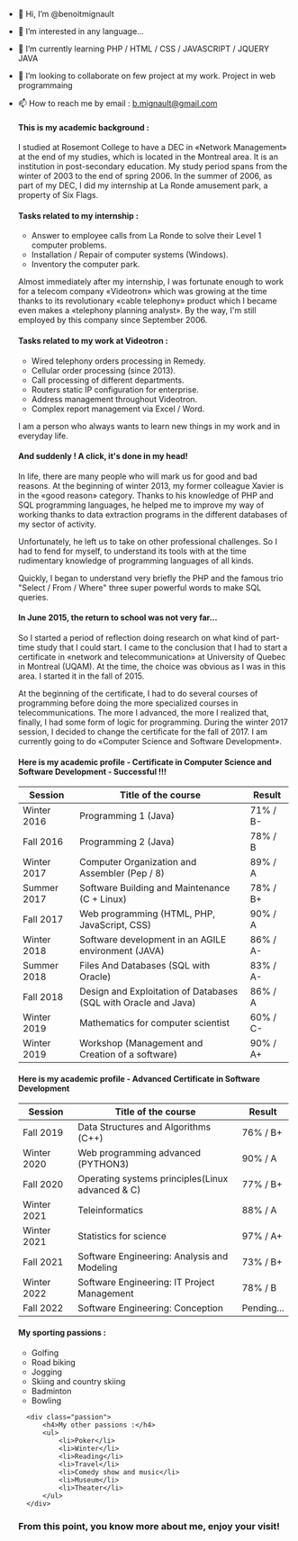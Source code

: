 - 👋 Hi, I’m @benoitmignault
- 👀 I’m interested in any language...
- 🌱 I’m currently learning PHP / HTML / CSS / JAVASCRIPT / JQUERY JAVA
- 💞️ I’m looking to collaborate on few project at my work. Project in web programmaing
- 📫 How to reach me by email : b.mignault@gmail.com

    <h4>This is my academic background :</h4>
    <p>
        I studied at Rosemont College to have a DEC in «Network Management» at the end of my studies, which is located in the Montreal area. It is an institution in    post-secondary education. My study period spans from the winter of 2003 to the end of spring 2006.
        In the summer of 2006, as part of my DEC, I did my internship at La Ronde amusement park, a property of Six Flags.
    </p>

    <h4>Tasks related to my internship :</h4>
    <ul>
        <li>
            Answer to employee calls from La Ronde to solve their Level 1 computer problems.
        </li>
        <li>Installation / Repair of computer systems (Windows).</li>
        <li>Inventory the computer park.</li>
    </ul>

    <p>
        Almost immediately after my internship, I was fortunate enough to work for a telecom company «Videotron» which was growing at the time thanks to its revolutionary «cable telephony» product which I became even makes a «telephony planning analyst». By the
        way, I'm still employed by this company since September 2006.
    </p>

    <h4>Tasks related to my work at Videotron :</h4>
    <ul>
        <li>Wired telephony orders processing in Remedy.</li>
        <li>Cellular order processing (since 2013).</li>
        <li>Call processing of different departments.</li>
        <li>Routers static IP configuration for enterprise.</li>
        <li>Address management throughout Videotron.</li>
        <li>Complex report management via Excel / Word.</li>
    </ul>

    <p>I am a person who always wants to learn new things in my work and in everyday life.</p>

    <h4>And suddenly ! A click, it's done in my head!</h4>

    <p>
        In life, there are many people who will mark us for good and bad reasons. At the beginning of winter 2013, my former colleague Xavier is in the «good reason» category. Thanks to his knowledge of PHP and SQL programming languages, he helped me to improve
        my way of working thanks to data extraction programs in the different databases of my sector of activity.
    </p>
    
    <p>
        Unfortunately, he left us to take on other professional challenges. So I had to fend for myself, to understand its tools with at the time rudimentary knowledge of programming languages of all kinds.
    </p>

    <p>Quickly, I began to understand very briefly the PHP and the famous trio "Select / From / Where" three super powerful words to make SQL queries.</p>
    <h4>In June 2015, the return to school was not very far...</h4>

    <p>
        So I started a period of reflection doing research on what kind of part-time study that I could start. I came to the conclusion that I had to start a certificate in «network and telecommunication» at University of Quebec in Montreal (UQAM). At the time,
        the choice was obvious as I was in this area. I started it in the fall of 2015.
    </p>
    
    <p>
        At the beginning of the certificate, I had to do several courses of programming before doing the more specialized courses in telecommunications. The more I advanced, the more I realized that, finally, I had some form of logic for programming. During the
        winter 2017 session, I decided to change the certificate for the fall of 2017. I am currently going to do «Computer Science and Software Development».
    </p>

    <h4>Here is my academic profile - Certificate in Computer Science and Software Development - <span>Successful !!!</span></h4>

    <table class="cheminement">
        <thead>
            <tr>
                <th class="gauche">Session</th>
                <th>Title of the course</th>
                <th class="gauche">Result</th>
            </tr>
        </thead>
        <tbody>
            <tr class="newCertificat">
                <td class="gauche">Winter 2016</td>
                <td class="nomcours">Programming 1 (Java)</td>
                <td class="gauche">71% / B-</td>
            </tr>
            <tr class="newCertificat">
                <td class="gauche">Fall 2016</td>
                <td class="nomcours">Programming 2 (Java)</td>
                <td class="gauche">78% / B</td>
            </tr>
            <tr class="newCertificat">
                <td class="gauche">Winter 2017</td>
                <td class="nomcours">
                    Computer Organization and Assembler (Pep / 8)
                </td>
                <td class="gauche">89% / A</td>
            </tr>
            <tr class="newCertificat">
                <td class="gauche">Summer 2017</td>
                <td class="nomcours">
                    Software Building and Maintenance (C + Linux)
                </td>
                <td class="gauche">78% / B+</td>
            </tr>
            <tr class="newCertificat">
                <td class="gauche">Fall 2017</td>
                <td class="nomcours">Web programming (HTML, PHP, JavaScript, CSS)</td>
                <td class="gauche">90% / A</td>
            </tr>
            <tr class="newCertificat">
                <td class="gauche">Winter 2018</td>
                <td class="nomcours">
                    Software development in an AGILE environment (JAVA)
                </td>
                <td class="gauche">86% / A-</td>
            </tr>
            <tr class="newCertificat">
                <td class="gauche">Summer 2018</td>
                <td class="nomcours">Files And Databases (SQL with Oracle)</td>
                <td class="gauche">83% / A-</td>
            </tr>
            <tr class="newCertificat">
                <td class="gauche">Fall 2018</td>
                <td class="nomcours">
                    Design and Exploitation of Databases (SQL with Oracle and Java)
                </td>
                <td class="gauche">86% / A</td>
            </tr>
            <tr class="newCertificat">
                <td class="gauche">Winter 2019</td>
                <td class="nomcours">Mathematics for computer scientist</td>
                <td class="gauche">60% / C-</td>
            </tr>
            <tr class="newCertificat">
                <td class="gauche">Winter 2019</td>
                <td class="nomcours">
                    Workshop (Management and Creation of a software)
                </td>
                <td class="gauche">90% / A+</td>
            </tr>
        </tbody>
    </table>

    <h4>Here is my academic profile - Advanced Certificate in Software Development</h4>
    
    <table class="cheminement">
        <thead>
            <tr>
                <th class="gauche">Session</th>
                <th>Title of the course</th>
                <th class="gauche">Result</th>
            </tr>
        </thead>
        <tbody>
            <tr class="newCertificat">
                <td class="gauche">Fall 2019</td>
                <td class="nomcours">Data Structures and Algorithms (C++)</td>
                <td class="gauche">76% / B+</td>
            </tr>
            <tr class="newCertificat">
                <td class="gauche">Winter 2020</td>
                <td class="nomcours">Web programming advanced (PYTHON3)</td>
                <td class="gauche">90% / A</td>
            </tr>
            <tr class="newCertificat">
                <td class="gauche">Fall 2020</td>
                <td class="nomcours">
                    Operating systems principles(Linux advanced & C)
                </td>
                <td class="gauche">77% / B+</td>
            </tr>
            <tr class="newCertificat">
                <td class="gauche">Winter 2021</td>
                <td class="nomcours">Teleinformatics</td>
                <td class="gauche">88% / A</td>
            </tr>
            <tr class="newCertificat">
                <td class="gauche">Winter 2021</td>
                <td class="nomcours">Statistics for science</td>
                <td class="gauche">97% / A+</td>
            </tr>
            <tr class="newCertificat">
                <td class="gauche">Fall 2021</td>
                <td class="nomcours">Software Engineering: Analysis and Modeling</td>
                <td class="gauche">73% / B+</td>
            </tr>
            <tr class="newCertificat">
                <td class="gauche">Winter 2022</td>
                <td class="nomcours">Software Engineering: IT Project Management</td>
                <td class="gauche">78% / B</td>
            </tr>
            <tr class="newCertificat">
                <td class="gauche">Fall 2022</td>
                <td class="nomcours">Software Engineering: Conception</td>
                <td class="gauche">Pending...</td>
            </tr>
        </tbody>
    </table>

    <div class="passionResize">
        <div class="passion">
            <h4>My sporting passions :</h4>
            <ul>
                <li>Golfing</li>
                <li>Road biking</li>
                <li>Jogging</li>
                <li>Skiing and country skiing</li>
                <li>Badminton</li>
                <li>Bowling</li>
            </ul>
        </div>

        <div class="passion">
            <h4>My other passions :</h4>
            <ul>
                <li>Poker</li>
                <li>Winter</li>
                <li>Reading</li>
                <li>Travel</li>
                <li>Comedy show and music</li>
                <li>Museum</li>
                <li>Theater</li>
            </ul>
        </div>
    </div>
    <h3>From this point, you know more about me, enjoy your visit!</h3>
